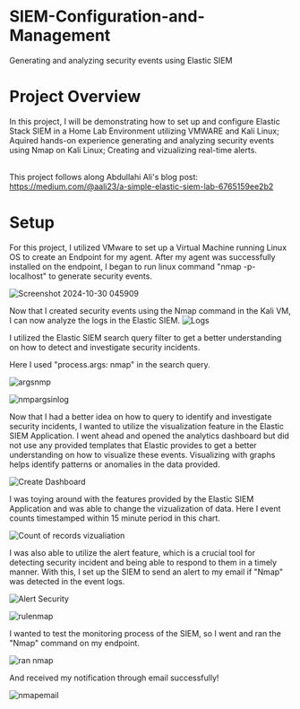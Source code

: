 # SIEM-Configuration-and-Management
Generating and analyzing security events using Elastic SIEM
<h1>Project Overview</h1>
In this project, I will be demonstrating how to set up and configure Elastic Stack SIEM in a Home Lab Environment utilizing VMWARE and Kali Linux; Aquired hands-on experience generating and analyzing security events using Nmap on Kali Linux; Creating and vizualizing real-time alerts. 



<br> This project follows along Abdullahi Ali's blog post: https://medium.com/@aali23/a-simple-elastic-siem-lab-6765159ee2b2 



<h1>Setup</h1>
For this project, I utilized VMware to set up a Virtual Machine running Linux OS to create an Endpoint for my agent. After my agent was successfully installed on the endpoint, I began to run linux command "nmap -p- localhost" to generate security events.

![Screenshot 2024-10-30 045909](https://github.com/user-attachments/assets/60701928-5a42-4835-b915-147f7ae78ee4)


Now that I created security events using the Nmap command in the Kali VM, I can now analyze the logs in the Elastic SIEM. 
![Logs](https://github.com/user-attachments/assets/8770b32d-af03-482e-8a85-ab99771eae2c)

I utilized the Elastic SIEM search query filter to get a better understanding on how to detect and investigate security incidents.

Here I used "process.args: nmap" in the search query.


![argsnmp](https://github.com/user-attachments/assets/fcb86649-7001-4d45-8898-f5ae63db7919)


![nmpargsinlog](https://github.com/user-attachments/assets/ebaca932-065f-4b32-8ad4-c587eb4ffe92)


Now that I had a better idea on how to query to identify and investigate security incidents, I wanted to utilize the visualization feature in the Elastic SIEM Application. I went ahead and opened the analytics dashboard but did not use any provided templates that Elastic provides to get a better understanding on how to visualize these events. Visualizing with graphs helps identify patterns or anomalies in the data provided.

![Create Dashboard](https://github.com/user-attachments/assets/329178e3-7e6e-463f-936e-3c752db2d7b9)

I was toying around with the features provided by the Elastic SIEM Application and was able to change the vizualization of data. Here I event counts timestamped within 15 minute period in this chart.

![Count of records vizualiation](https://github.com/user-attachments/assets/a624ab38-66bc-401e-8b9b-cbc3e2862a93)



I was also able to utilize the alert feature, which is a crucial tool for detecting security incident and being able to respond to them in a timely manner. With this, I set up the SIEM to send an alert to my email if "Nmap" was detected in the event logs. 


![Alert Security](https://github.com/user-attachments/assets/0039279d-1c6c-406f-af4c-e88172c71beb)


![rulenmap](https://github.com/user-attachments/assets/655e9cbe-e05f-4d44-a191-a228c2b14ba3)

I wanted to test the monitoring process of the SIEM, so I went and ran the "Nmap" command on my endpoint.

![ran nmap](https://github.com/user-attachments/assets/d5e9b6bf-2727-459f-84a4-eb2d195d8eb2)


And received my notification through email successfully!

![nmapemail](https://github.com/user-attachments/assets/d30c577a-81de-4c46-b766-dc17daa3f17d)




